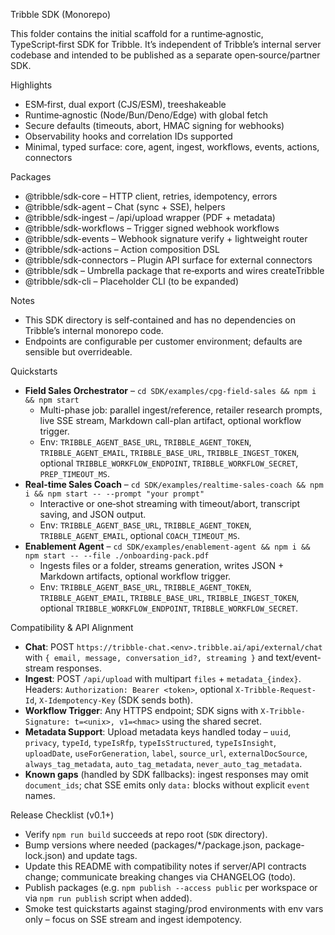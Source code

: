Tribble SDK (Monorepo)

This folder contains the initial scaffold for a runtime‑agnostic, TypeScript‑first SDK for Tribble. It’s independent of Tribble’s internal server codebase and intended to be published as a separate open‑source/partner SDK.

Highlights
- ESM‑first, dual export (CJS/ESM), treeshakeable
- Runtime‑agnostic (Node/Bun/Deno/Edge) with global fetch
- Secure defaults (timeouts, abort, HMAC signing for webhooks)
- Observability hooks and correlation IDs supported
- Minimal, typed surface: core, agent, ingest, workflows, events, actions, connectors

Packages
- @tribble/sdk-core – HTTP client, retries, idempotency, errors
- @tribble/sdk-agent – Chat (sync + SSE), helpers
- @tribble/sdk-ingest – /api/upload wrapper (PDF + metadata)
- @tribble/sdk-workflows – Trigger signed webhook workflows
- @tribble/sdk-events – Webhook signature verify + lightweight router
- @tribble/sdk-actions – Action composition DSL
- @tribble/sdk-connectors – Plugin API surface for external connectors
- @tribble/sdk – Umbrella package that re‑exports and wires createTribble
- @tribble/sdk-cli – Placeholder CLI (to be expanded)

Notes
- This SDK directory is self‑contained and has no dependencies on Tribble’s internal monorepo code.
- Endpoints are configurable per customer environment; defaults are sensible but overrideable.

Quickstarts
- **Field Sales Orchestrator** – `cd SDK/examples/cpg-field-sales && npm i && npm start`
  - Multi-phase job: parallel ingest/reference, retailer research prompts, live SSE stream, Markdown call-plan artifact, optional workflow trigger.
  - Env: `TRIBBLE_AGENT_BASE_URL`, `TRIBBLE_AGENT_TOKEN`, `TRIBBLE_AGENT_EMAIL`, `TRIBBLE_BASE_URL`, `TRIBBLE_INGEST_TOKEN`, optional `TRIBBLE_WORKFLOW_ENDPOINT`, `TRIBBLE_WORKFLOW_SECRET`, `PREP_TIMEOUT_MS`.
- **Real-time Sales Coach** – `cd SDK/examples/realtime-sales-coach && npm i && npm start -- --prompt "your prompt"`
  - Interactive or one‑shot streaming with timeout/abort, transcript saving, and JSON output.
  - Env: `TRIBBLE_AGENT_BASE_URL`, `TRIBBLE_AGENT_TOKEN`, `TRIBBLE_AGENT_EMAIL`, optional `COACH_TIMEOUT_MS`.
- **Enablement Agent** – `cd SDK/examples/enablement-agent && npm i && npm start -- --file ./onboarding-pack.pdf`
  - Ingests files or a folder, streams generation, writes JSON + Markdown artifacts, optional workflow trigger.
  - Env: `TRIBBLE_AGENT_BASE_URL`, `TRIBBLE_AGENT_TOKEN`, `TRIBBLE_AGENT_EMAIL`, `TRIBBLE_BASE_URL`, `TRIBBLE_INGEST_TOKEN`, optional `TRIBBLE_WORKFLOW_ENDPOINT`, `TRIBBLE_WORKFLOW_SECRET`.

Compatibility & API Alignment
- **Chat**: POST `https://tribble-chat.<env>.tribble.ai/api/external/chat` with `{ email, message, conversation_id?, streaming }` and text/event-stream responses.
- **Ingest**: POST `/api/upload` with multipart `files` + `metadata_{index}`. Headers: `Authorization: Bearer <token>`, optional `X-Tribble-Request-Id`, `X-Idempotency-Key` (SDK sends both).
- **Workflow Trigger**: Any HTTPS endpoint; SDK signs with `X-Tribble-Signature: t=<unix>, v1=<hmac>` using the shared secret.
- **Metadata Support**: Upload metadata keys handled today – `uuid`, `privacy`, `typeId`, `typeIsRfp`, `typeIsStructured`, `typeIsInsight`, `uploadDate`, `useForGeneration`, `label`, `source_url`, `externalDocSource`, `always_tag_metadata`, `auto_tag_metadata`, `never_auto_tag_metadata`.
- **Known gaps** (handled by SDK fallbacks): ingest responses may omit `document_ids`; chat SSE emits only `data:` blocks without explicit `event` names.

Release Checklist (v0.1+)
- Verify `npm run build` succeeds at repo root (`SDK` directory).
- Bump versions where needed (packages/*/package.json, package-lock.json) and update tags.
- Update this README with compatibility notes if server/API contracts change; communicate breaking changes via CHANGELOG (todo).
- Publish packages (e.g. `npm publish --access public` per workspace or via `npm run publish` script when added).
- Smoke test quickstarts against staging/prod environments with env vars only – focus on SSE stream and ingest idempotency.
